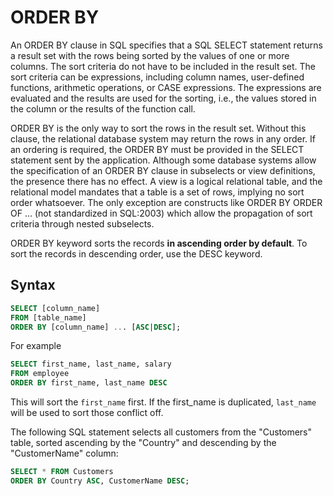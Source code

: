 # ORDER BY
An ORDER BY clause in SQL specifies that a SQL SELECT statement returns a result set with the rows being sorted by the values of one or more columns. The sort criteria do not have to be included in the result set. The sort criteria can be expressions, including column names, user-defined functions, arithmetic operations, or CASE expressions. The expressions are evaluated and the results are used for the sorting, i.e., the values stored in the column or the results of the function call.

ORDER BY is the only way to sort the rows in the result set. Without this clause, the relational database system may return the rows in any order. If an ordering is required, the ORDER BY must be provided in the SELECT statement sent by the application. Although some database systems allow the specification of an ORDER BY clause in subselects or view definitions, the presence there has no effect. A view is a logical relational table, and the relational model mandates that a table is a set of rows, implying no sort order whatsoever. The only exception are constructs like ORDER BY ORDER OF ... (not standardized in SQL:2003) which allow the propagation of sort criteria through nested subselects.

ORDER BY keyword sorts the records **in ascending order by default**.
To sort the records in descending order, use the DESC keyword.

## Syntax
```sql
SELECT [column_name]
FROM [table_name]
ORDER BY [column_name] ... [ASC|DESC];
```

For example
```sql
SELECT first_name, last_name, salary
FROM employee
ORDER BY first_name, last_name DESC
```
This will sort the `first_name` first. If the first_name is duplicated, `last_name` will be used to sort those conflict off.


The following SQL statement selects all customers from the "Customers" table, sorted ascending by the "Country" and descending by the "CustomerName" column:

```sql
SELECT * FROM Customers
ORDER BY Country ASC, CustomerName DESC;
```